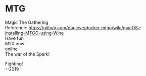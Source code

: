 # MTG
Magic The Gathering  
Reference: https://github.com/pauleve/docker-mtgo/wiki/macOS:-installing-MTGO-using-Wine  
Have fun  
M20 now  
online   
The war of the Spark!  

Fighting!  
--2019

